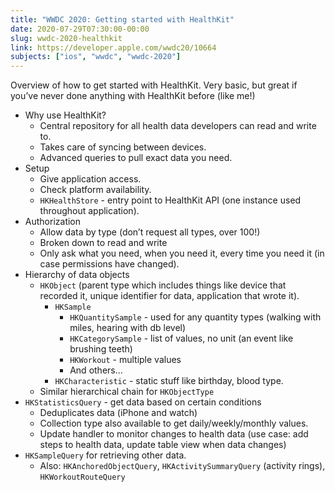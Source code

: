 ```yaml
---
title: "WWDC 2020: Getting started with HealthKit"
date: 2020-07-29T07:30:00-00:00
slug: wwdc-2020-healthkit
link: https://developer.apple.com/wwdc20/10664
subjects: ["ios", "wwdc", "wwdc-2020"]
---
```


Overview of how to get started with HealthKit. Very basic, but great if you’ve never done anything with HealthKit before (like me!)

* Why use HealthKit?
    * Central repository for all health data developers can read and write to.
    * Takes care of syncing between devices.
    * Advanced queries to pull exact data you need.
* Setup
    * Give application access.
    * Check platform availability.
    * `HKHealthStore` - entry point to HealthKit API (one instance used throughout application).
* Authorization
    * Allow data by type (don’t request all types, over 100!)
    * Broken down to read and write
    * Only ask what you need, when you need it, every time you need it (in case permissions have changed).
* Hierarchy of data objects
    * `HKObject` (parent type which includes things like device that recorded it, unique identifier for data, application that wrote it).
        * `HKSample`
            * `HKQuantitySample` - used for any quantity types (walking with miles, hearing with db level)
            * `HKCategorySample` - list of values, no unit (an event like brushing teeth)
            * `HKWorkout` - multiple values
            * And others...
        * `HKCharacteristic` - static stuff like birthday, blood type.
    * Similar hierarchical chain for `HKObjectType`
* `HKStatisticsQuery` - get data based on certain conditions
    * Deduplicates data (iPhone and watch)
    * Collection type also available to get daily/weekly/monthly values.
    * Update handler to monitor changes to health data (use case: add steps to health data, update table view when data changes)
* `HKSampleQuery` for retrieving other data.
    * Also: `HKAnchoredObjectQuery`, `HKActivitySummaryQuery` (activity rings), `HKWorkoutRouteQuery`